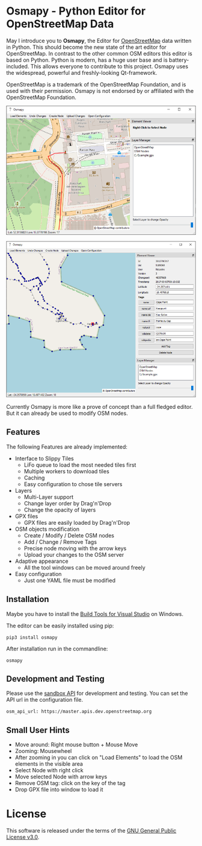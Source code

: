 # Osmapy - Python Editor for OpenStreetMap Data

May I introduce you to __Osmapy__, the Editor for [OpenStreetMap](https://www.openstreetmap.org) data written in Python.
This should become the new state of the art editor for OpenStreetMap.
In contrast to the other common OSM editors this editor is based on Python.
Python is modern, has a huge user base and is battery-included.
This allows everyone to contribute to this project.
Osmapy uses the widespread, powerful and freshly-looking Qt-framework.

OpenStreetMap is a trademark of the OpenStreetMap Foundation, and is used with their permission. Osmapy is not endorsed by or affiliated with the OpenStreetMap Foundation.

![example](examples/example.png)

![example](examples/example2.png)

Currently Osmapy is more like a prove of concept than a full fledged editor.
But it can already be used to modify OSM nodes.

## Features
The following Features are already implemented:
 * Interface to Slippy Tiles
    * LiFo queue to load the most needed tiles first
    * Multiple workers to download tiles
    * Caching
    * Easy configuration to chose tile servers
 * Layers
    * Multi-Layer support
    * Change layer order by Drag'n'Drop
    * Change the opacity of layers
 * GPX files
    * GPX files are easily loaded by Drag'n'Drop
 * OSM objects modification
    * Create / Modify / Delete OSM nodes
    * Add / Change / Remove Tags
    * Precise node moving with the arrow keys
    * Upload your changes to the OSM server
 * Adaptive appearance
    * All the tool windows can be moved around freely
 * Easy configuration
    * Just one YAML file must be modified

## Installation

Maybe you have to install the  [Build Tools for Visual Studio](https://visualstudio.microsoft.com/downloads/) on Windows.

The editor can be easily installed using pip:
```
pip3 install osmapy
``` 

After installation run in the commandline:
```
osmapy
```

## Development and Testing

Please use the [sandbox API](https://master.apis.dev.openstreetmap.org) for development and testing. You can set the API url in the configuration file.
```
osm_api_url: https://master.apis.dev.openstreetmap.org
```
    
## Small User Hints

 - Move around: Right mouse button + Mouse Move
 - Zooming: Mousewheel
 - After zooming in you can click on "Load Elements" to load the OSM elements in the visible area
 - Select Node with right click
 - Move selected Node with arrow keys
 - Remove OSM tag: click on the key of the tag
 - Drop GPX file into window to load it

# License
This software is released under the terms of the [GNU General Public License v3.0](LICENSE).
 
